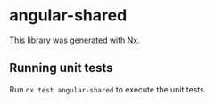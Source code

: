 # angular-shared

This library was generated with [Nx](https://nx.dev).

## Running unit tests

Run `nx test angular-shared` to execute the unit tests.
